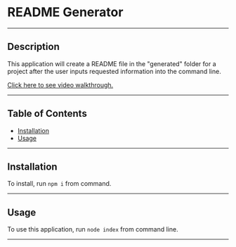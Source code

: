 # README Generator
***
## Description
  This application will create a README file in the "generated" folder for a project after the user inputs requested information into the command line.

  [Click here to see video walkthrough.](https://drive.google.com/file/d/1ttOsBFo-BpQ8TKdmca71Bg_tcAFJNpPr/view)
  ***
  ## Table of Contents
  - [Installation](#installation)
  - [Usage](#usage)
  ***
  ## Installation
  To install, run `npm i` from command.
  ***
  ## Usage
  To use this application, run `node index` from command line.
  ***
 
